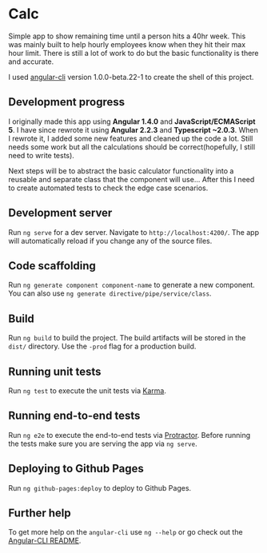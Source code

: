 # Calc
Simple app to show remaining time until a person hits a 40hr week. This was mainly built to help hourly employees know when they hit their max hour limit. There is still a lot of work to do but the basic functionality is there and accurate.

I used [angular-cli](https://github.com/angular/angular-cli) version 1.0.0-beta.22-1 to create the shell of this project.

## Development progress
I originally made this app using **Angular 1.4.0** and **JavaScript/ECMAScript 5**. I have since rewrote it using **Angular 2.2.3** and **Typescript ~2.0.3**. When I rewrote it, I added some new features and cleaned up the code a lot. Still needs some work but all the calculations should be correct(hopefully, I still need to write tests).
 
Next steps will be to abstract the basic calculator functionality into a reusable and separate class that the component will use... After this I need to create automated tests to check the edge case scenarios.

## Development server
Run `ng serve` for a dev server. Navigate to `http://localhost:4200/`. The app will automatically reload if you change any of the source files.

## Code scaffolding

Run `ng generate component component-name` to generate a new component. You can also use `ng generate directive/pipe/service/class`.

## Build

Run `ng build` to build the project. The build artifacts will be stored in the `dist/` directory. Use the `-prod` flag for a production build.

## Running unit tests

Run `ng test` to execute the unit tests via [Karma](https://karma-runner.github.io).

## Running end-to-end tests

Run `ng e2e` to execute the end-to-end tests via [Protractor](http://www.protractortest.org/).
Before running the tests make sure you are serving the app via `ng serve`.

## Deploying to Github Pages

Run `ng github-pages:deploy` to deploy to Github Pages.

## Further help

To get more help on the `angular-cli` use `ng --help` or go check out the [Angular-CLI README](https://github.com/angular/angular-cli/blob/master/README.md).
